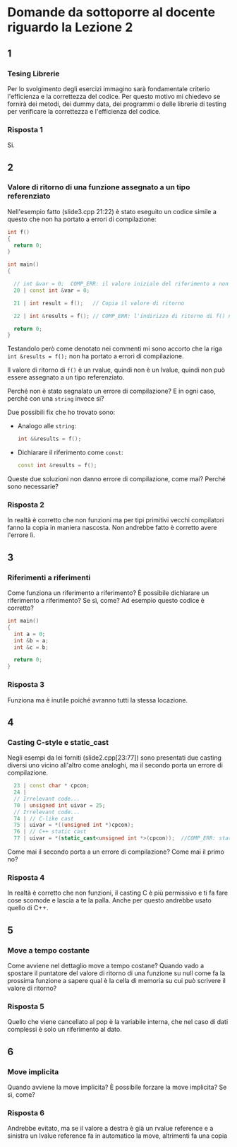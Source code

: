 # Domande da sottoporre al docente riguardo la Lezione 2

## 1

### Tesing Librerie

Per lo svolgimento degli esercizi immagino sarà fondamentale criterio l'efficienza e la correttezza del codice. Per questo motivo mi chiedevo se fornirà dei metodi, dei dummy data, dei programmi o delle librerie di testing per verificare la correttezza e l'efficienza del codice.

### Risposta 1

Si.

## 2

### Valore di ritorno di una funzione assegnato a un tipo referenziato

Nell'esempio fatto (slide3.cpp 21:22) è stato eseguito un codice simile a questo che non ha portato a errori di compilazione:

```cpp
int f()
{
  return 0;
}

int main()
{

  // int &var = 0;  COMP_ERR: il valore iniziale del riferimento a non const deve essere un lvalue
  20 | const int &var = 0;

  21 | int result = f();   // Copia il valore di ritorno

  22 | int &results = f(); // COMP_ERR: l'indirizzo di ritorno di f() non è un lvalue

  return 0;
}
```

Testandolo però come denotato nei commenti mi sono accorto che la riga `int &results = f();` non ha portato a errori di compilazione.

Il valore di ritorno di `f()` è un rvalue, quindi non è un lvalue, quindi non può essere assegnato a un tipo referenziato.

Perché non è stato segnalato un errore di compilazione? E in ogni caso, perché con una `string` invece si?

Due possibili fix che ho trovato sono:

- Analogo alle `string`:

  ```cpp
  int &&results = f();
  ```

- Dichiarare il riferimento come `const`:

  ```cpp
  const int &results = f();
  ```

Queste due soluzioni non danno errore di compilazione, come mai? Perché sono necessarie?

### Risposta 2

In realtà è corretto che non funzioni ma per tipi primitivi vecchi compilatori fanno la copia in maniera nascosta. Non andrebbe fatto è corretto avere l'errore lì.

## 3

### Riferimenti a riferimenti

Come funziona un riferimento a riferimento? È possibile dichiarare un riferimento a riferimento? Se sì, come? Ad esempio questo codice è corretto?

```cpp
int main()
{
  int a = 0;
  int &b = a;
  int &c = b;

  return 0;
}
```

### Risposta 3

Funziona ma è inutile poiché avranno tutti la stessa locazione.

## 4

### Casting C-style e static_cast

Negli esempi da lei forniti (slide2.cpp\[23:77\]) sono presentati due casting diversi uno
vicino all'altro come analoghi, ma il secondo porta un errore di compilazione.

```cpp
  23 | const char * cpcon;
  24 |
  // Irrelevant code...
  70 | unsigned int uivar = 25;
  // Irrelevant code...
  74 | // C-like cast
  75 | uivar = *((unsigned int *)cpcon); 
  76 | // C++ static cast
  77 | uivar = *(static_cast<unsigned int *>(cpcon));  //COMP_ERR: static_cast da 'const char *' a 'unsigned int *' (aka 'unsigned int *') non è ammesso
```

Come mai il secondo porta a un errore di compilazione? Come mai il primo no?

### Risposta 4

In realtà è corretto che non funzioni, il casting C è più permissivo e ti fa fare cose scomode e lascia a te la palla. Anche per questo andrebbe usato quello di C++.

## 5

### Move a tempo costante

Come avviene nel dettaglio move a tempo costane? Quando vado a spostare il puntatore del valore di ritorno di una funzione su null come fa la prossima funzione a sapere qual è la cella di memoria su cui può scrivere il valore di ritorno?

### Risposta 5

Quello che viene cancellato al pop è la variabile interna, che nel caso di dati complessi è solo un riferimento al dato.

## 6

### Move implicita

Quando avviene la move implicita? È possibile forzare la move implicita? Se sì, come?

### Risposta 6

Andrebbe evitato, ma se il valore a destra è già un rvalue reference e a sinistra un lvalue reference fa in automatico la move, altrimenti fa una copia
